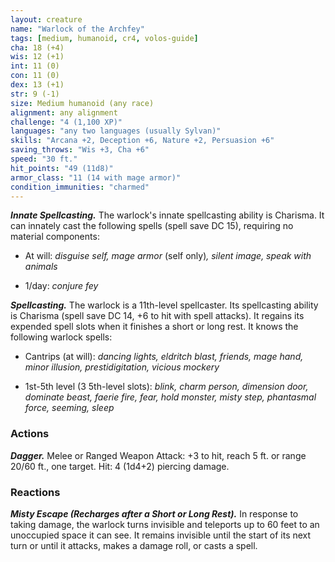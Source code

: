 ```yaml
---
layout: creature
name: "Warlock of the Archfey"
tags: [medium, humanoid, cr4, volos-guide]
cha: 18 (+4)
wis: 12 (+1)
int: 11 (0)
con: 11 (0)
dex: 13 (+1)
str: 9 (-1)
size: Medium humanoid (any race)
alignment: any alignment
challenge: "4 (1,100 XP)"
languages: "any two languages (usually Sylvan)"
skills: "Arcana +2, Deception +6, Nature +2, Persuasion +6"
saving_throws: "Wis +3, Cha +6"
speed: "30 ft."
hit_points: "49 (11d8)"
armor_class: "11 (14 with mage armor)"
condition_immunities: "charmed"
---
```


***Innate Spellcasting.*** The warlock's innate spellcasting ability is Charisma. It can innately cast the following spells (spell save DC 15), requiring no material components:

* At will: <i>disguise self, mage armor </i>(self only)<i>, silent image, speak with animals</i>

* 1/day: <i>conjure fey</i>

***Spellcasting.*** The warlock is a 11th-level spellcaster. Its spellcasting ability is Charisma (spell save DC 14, +6 to hit with spell attacks). It regains its expended spell slots when it finishes a short or long rest. It knows the following warlock spells:

* Cantrips (at will): <i>dancing lights, eldritch blast, friends, mage hand, minor illusion, prestidigitation, vicious mockery</i>

* 1st-5th level (3 5th-level slots): <i>blink, charm person, dimension door, dominate beast, faerie fire, fear, hold monster, misty step, phantasmal force, seeming, sleep</i>

### Actions

***Dagger.*** Melee or Ranged Weapon Attack: +3 to hit, reach 5 ft. or range 20/60 ft., one target. Hit: 4 (1d4+2) piercing damage.

### Reactions

***Misty Escape (Recharges after a Short or Long Rest).*** In response to taking damage, the warlock turns invisible and teleports up to 60 feet to an unoccupied space it can see. It remains invisible until the start of its next turn or until it attacks, makes a damage roll, or casts a spell.
